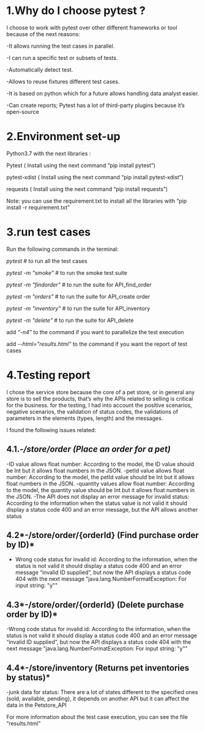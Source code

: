 # 1.**Why do I choose pytest ?**

I choose to work with pytest over other different frameworks or tool because of the next reasons:

-It allows running the test cases in parallel.

-I can run a specific test or subsets of tests.

-Automatically detect test. 

-Allows to reuse fixtures different test cases.

-It is based on python which for a future  allows handling data analyst easier.

-Can create reports; Pytest has a lot of third-party plugins because it’s open-source



# 2.**Environment set-up**

Python3.7 with the next libraries :

Pytest ( Install using the next command “pip install pytest”)

pytest-xdist ( Install using the next command “pip install pytest-xdist”)

requests ( Install using the next command “pip install requests”)

Note: you can use the requirement.txt to install all the libraries with “pip install -r requirement.txt”


# 3.**run test cases**

Run the following commands in the terminal: 

*pytest* # to run all the test cases 

*pytest -m "smoke"* # to run the smoke test suite

*pytest -m "findorder"* # to run the suite for API_find_order

*pytest -m "orders"* # to run the suite for API_create order

*pytest -m "inventory"* # to run the suite for API_inventory

*pytest -m "delete"* # to run the suite for API_delete


add *“-n4”* to the command if you want to parallelize the test execution

add *--html="results.html"* to the command if you want the report of test cases

# 4.**Testing report**

I chose the service store because the core of a pet store, or in general any store is to sell the products, that’s why the APIs related to selling is critical for the business. for the testing, I had into account the positive scenarios, negative scenarios, the validation of status codes, the validations of parameters in the elements (types, length) and the messages.

I found the following issues related:

## 4.1.*-/store/order (Place an order for a pet)*

-ID value allows float number: According to the model, the ID value should be Int but it allows float numbers in the JSON. 
-petId value allows float number: According to the model, the petId value should be Int but it allows float numbers in the JSON. 
-quantity values allow float number: According to the model, the quantity value should be Int but it allows float numbers in the JSON.
-The API does not display an error message for invalid status: According to the information when the status value is not valid it should display a status code 400 and an error message, but the API allows another status


## 4.2*-/store/order/{orderId} (Find purchase order by ID)*

- Wrong code status for invalid id: According to the information, when the status is not valid it should display a status code 400 and an error message “invalid ID supplied”, but now the API displays a status code 404 with the next message "java.lang.NumberFormatException: For input string: "y""


## 4.3*-/store/order/{orderId} (Delete purchase order by ID)*

-Wrong code status for invalid id: According to the information, when the status is not valid it should display a status code 400 and an error message “invalid ID supplied”, but now the API displays a status code 404 with the next message "java.lang.NumberFormatException: For input string: "y""

## 4.4*-/store/inventory (Returns pet inventories by status)*

-junk data for status: There are a lot of states different to the specified ones (sold, available, pending), it depends on another API but it can affect the data in the Petstore_API


For more information about the test case execution, you can see the file “results.html”
